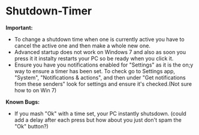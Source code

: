 # Shutdown-Timer

**Important:**
* To change a shutdown time when one is currently active you have to cancel the active one and then make a whole new one.
* Advanced startup does not work on Windows 7 and also as soon you press it it instalty restarts your PC so be ready when you click it.
* Ensure you have you notifications enabled for "Settings" as it is the on;y way to ensure a timer has been set. To check go to Settings app, "System", "Notifications & actions", and then under "Get notifications from these senders" look for settings and ensure it's checked.(Not sure how to on Win 7)

**Known Bugs:**
* If you mash "Ok" with a time set, your PC instantly shutsdown. (could add a delay after each press but how about you just don't spam the 
"Ok" button?)
